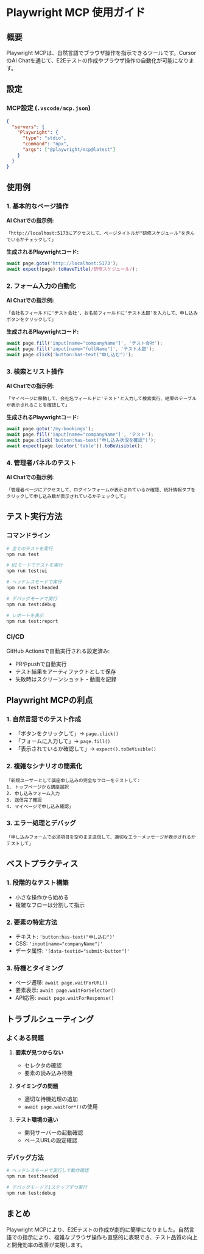 # Playwright MCP 使用ガイド

## 概要

Playwright MCPは、自然言語でブラウザ操作を指示できるツールです。CursorのAI Chatを通じて、E2Eテストの作成やブラウザ操作の自動化が可能になります。

## 設定

### MCP設定 (`.vscode/mcp.json`)
```json
{
  "servers": {
    "Playwright": {
      "type": "stdio",
      "command": "npx",
      "args": ["@playwright/mcp@latest"]
    }
  }
}
```

## 使用例

### 1. 基本的なページ操作

**AI Chatでの指示例:**
```
「http://localhost:5173にアクセスして、ページタイトルが"研修スケジュール"を含んでいるかチェックして」
```

**生成されるPlaywrightコード:**
```javascript
await page.goto('http://localhost:5173');
await expect(page).toHaveTitle(/研修スケジュール/);
```

### 2. フォーム入力の自動化

**AI Chatでの指示例:**
```
「会社名フィールドに'テスト会社'、お名前フィールドに'テスト太郎'を入力して、申し込みボタンをクリックして」
```

**生成されるPlaywrightコード:**
```javascript
await page.fill('input[name="companyName"]', 'テスト会社');
await page.fill('input[name="fullName"]', 'テスト太郎');
await page.click('button:has-text("申し込む")');
```

### 3. 検索とリスト操作

**AI Chatでの指示例:**
```
「マイページに移動して、会社名フィールドに'テスト'と入力して検索実行、結果のテーブルが表示されることを確認して」
```

**生成されるPlaywrightコード:**
```javascript
await page.goto('/my-bookings');
await page.fill('input[name="companyName"]', 'テスト');
await page.click('button:has-text("申し込み状況を確認")');
await expect(page.locator('table')).toBeVisible();
```

### 4. 管理者パネルのテスト

**AI Chatでの指示例:**
```
「管理者ページにアクセスして、ログインフォームが表示されているか確認、統計情報タブをクリックして申し込み数が表示されているかチェックして」
```

## テスト実行方法

### コマンドライン
```bash
# 全てのテストを実行
npm run test

# UIモードでテストを実行
npm run test:ui

# ヘッドレスモードで実行
npm run test:headed

# デバッグモードで実行
npm run test:debug

# レポートを表示
npm run test:report
```

### CI/CD
GitHub Actionsで自動実行される設定済み:
- PRやpushで自動実行
- テスト結果をアーティファクトとして保存
- 失敗時はスクリーンショット・動画を記録

## Playwright MCPの利点

### 1. 自然言語でのテスト作成
- 「ボタンをクリックして」→ `page.click()`
- 「フォームに入力して」→ `page.fill()`
- 「表示されているか確認して」→ `expect().toBeVisible()`

### 2. 複雑なシナリオの簡素化
```
「新規ユーザーとして講座申し込みの完全なフローをテストして:
1. トップページから講座選択
2. 申し込みフォーム入力
3. 送信完了確認
4. マイページで申し込み確認」
```

### 3. エラー処理とデバッグ
```
「申し込みフォームで必須項目を空のまま送信して、適切なエラーメッセージが表示されるかテストして」
```

## ベストプラクティス

### 1. 段階的なテスト構築
- 小さな操作から始める
- 複雑なフローは分割して指示

### 2. 要素の特定方法
- テキスト: `'button:has-text("申し込む")'`
- CSS: `'input[name="companyName"]'`
- データ属性: `'[data-testid="submit-button"]'`

### 3. 待機とタイミング
- ページ遷移: `await page.waitForURL()`
- 要素表示: `await page.waitForSelector()`
- API応答: `await page.waitForResponse()`

## トラブルシューティング

### よくある問題

1. **要素が見つからない**
   - セレクタの確認
   - 要素の読み込み待機

2. **タイミングの問題**
   - 適切な待機処理の追加
   - `await page.waitFor*()`の使用

3. **テスト環境の違い**
   - 開発サーバーの起動確認
   - ベースURLの設定確認

### デバッグ方法
```bash
# ヘッドレスモードで実行して動作確認
npm run test:headed

# デバッグモードで1ステップずつ実行
npm run test:debug
```

## まとめ

Playwright MCPにより、E2Eテストの作成が劇的に簡単になりました。自然言語での指示により、複雑なブラウザ操作も直感的に表現でき、テスト品質の向上と開発効率の改善が実現します。
